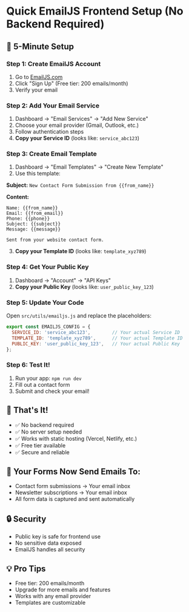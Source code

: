 # Quick EmailJS Frontend Setup (No Backend Required)

## 🚀 5-Minute Setup

### Step 1: Create EmailJS Account
1. Go to [EmailJS.com](https://www.emailjs.com/)
2. Click "Sign Up" (Free tier: 200 emails/month)
3. Verify your email

### Step 2: Add Your Email Service
1. Dashboard → "Email Services" → "Add New Service"
2. Choose your email provider (Gmail, Outlook, etc.)
3. Follow authentication steps
4. **Copy your Service ID** (looks like: `service_abc123`)

### Step 3: Create Email Template
1. Dashboard → "Email Templates" → "Create New Template"
2. Use this template:

**Subject:** `New Contact Form Submission from {{from_name}}`

**Content:**
```
Name: {{from_name}}
Email: {{from_email}}
Phone: {{phone}}
Subject: {{subject}}
Message: {{message}}

Sent from your website contact form.
```

3. **Copy your Template ID** (looks like: `template_xyz789`)

### Step 4: Get Your Public Key
1. Dashboard → "Account" → "API Keys"
2. **Copy your Public Key** (looks like: `user_public_key_123`)

### Step 5: Update Your Code
Open `src/utils/emailjs.js` and replace the placeholders:

```javascript
export const EMAILJS_CONFIG = {
  SERVICE_ID: 'service_abc123',        // Your actual Service ID
  TEMPLATE_ID: 'template_xyz789',      // Your actual Template ID
  PUBLIC_KEY: 'user_public_key_123',   // Your actual Public Key
};
```

### Step 6: Test It!
1. Run your app: `npm run dev`
2. Fill out a contact form
3. Submit and check your email!

## 🎯 That's It!

- ✅ No backend required
- ✅ No server setup needed
- ✅ Works with static hosting (Vercel, Netlify, etc.)
- ✅ Free tier available
- ✅ Secure and reliable

## 📧 Your Forms Now Send Emails To:
- Contact form submissions → Your email inbox
- Newsletter subscriptions → Your email inbox
- All form data is captured and sent automatically

## 🔒 Security
- Public key is safe for frontend use
- No sensitive data exposed
- EmailJS handles all security

## 💡 Pro Tips
- Free tier: 200 emails/month
- Upgrade for more emails and features
- Works with any email provider
- Templates are customizable 